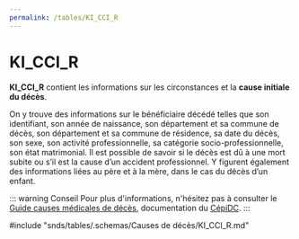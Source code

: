 ```yaml
---
permalink: /tables/KI_CCI_R
---
```

# KI\_CCI\_R
<!-- SPDX-License-Identifier: MPL-2.0 -->

**KI_CCI_R** contient les informations sur les circonstances et la **cause initiale du décès**.

On y trouve des informations sur le bénéficiaire décédé telles que son identifiant, son année de naissance, son département et sa commune de décès, son département et sa commune de résidence, sa date du décès, son sexe, son activité professionnelle, sa catégorie socio-professionnelle, son état matrimonial. Il est possible de savoir si le décès est dû à une mort subite ou s’il est la cause d’un accident professionnel. Y figurent également des informations liées au père et à la mère, dans le cas du décès d’un enfant.

::: warning Conseil
Pour plus d'informations, n'hésitez pas à consulter le [Guide causes médicales de décès](/snds/formation_snds/documents_cnam/guide_cepidc/README.md), documentation du [CépiDC](/snds/glossaire/CepiDC.md).
:::

<!-- ATTENTION : Ne pas supprimer ou modifier la ligne ci-dessous -->
#include "snds/tables/.schemas/Causes de décès/KI_CCI_R.md"
<!-- ATTENTION : Ne pas supprimer ou modifier la ligne ci-dessus -->
